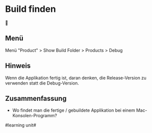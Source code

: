 # Build finden
📃

## Menü
Menü "Product" \> Show Build Folder \> Products \> Debug

## Hinweis
Wenn die Applikation fertig ist, daran denken, die Release-Version zu verwenden statt die Debug-Version.

## Zusammenfassung
- Wo findet man die fertige / gebuildete Applikation bei einem Mac-Konsolen-Programm?




#learning unit#